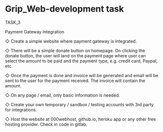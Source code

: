# Grip_Web-development task

TASK_3

Payment Gateway Integration

◇ Create a simple website where payment gateway is integrated.

◇ There will be a simple donate button on homepage. On clicking 
the donate button, the user will land on the payment page where 
user can select the amount to be paid and the payment type, e.g. 
credit card, Paypal, etc.

◇ Once the payment is done and invoice will be generated and 
email will be sent to the user for the payment received. The 
invoice will contain the amount.

◇ On any page / email, only basic information is needed.

◇ Create your own temporary / sandbox / testing accounts with 3rd
party for integrations.

◇ Host the website at 000webhost, github.io, heroku app or any 
other free hosting provider. Check in code in gitlab.

